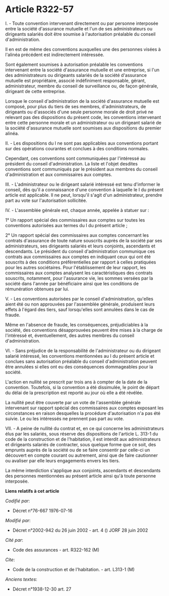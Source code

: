 # Article R322-57

I. - Toute convention intervenant directement ou par personne interposée entre la société d'assurance mutuelle et l'un de ses
administrateurs ou dirigeants salariés doit être soumise à l'autorisation préalable du conseil d'administration.

Il en est de même des conventions auxquelles une des personnes visées à l'alinéa précédent est indirectement intéressée.

Sont également soumises à autorisation préalable les conventions intervenant entre la société d'assurance mutuelle et une
entreprise, si l'un des administrateurs ou dirigeants salariés de la société d'assurance mutuelle est propriétaire, associé
indéfiniment responsable, gérant, administrateur, membre du conseil de surveillance ou, de façon générale, dirigeant de cette
entreprise.

Lorsque le conseil d'administration de la société d'assurance mutuelle est composé, pour plus du tiers de ses membres,
d'administrateurs, de dirigeants ou d'associés d'une seule personne morale de droit privé ne relevant pas des dispositions du
présent code, les conventions intervenant entre cette personne morale et un administrateur ou un dirigeant salarié de la
société d'assurance mutuelle sont soumises aux dispositions du premier alinéa.

II. - Les dispositions du I ne sont pas applicables aux conventions portant sur des opérations courantes et conclues à des
conditions normales.

Cependant, ces conventions sont communiquées par l'intéressé au président du conseil d'administration. La liste et l'objet
desdites conventions sont communiqués par le président aux membres du conseil d'administration et aux commissaires aux
comptes.

III. - L'administrateur ou le dirigeant salarié intéressé est tenu d'informer le conseil, dès qu'il a connaissance d'une
convention à laquelle le I du présent article est applicable. Il ne peut, lorsqu'il s'agit d'un administrateur, prendre part
au vote sur l'autorisation sollicitée.

IV. - L'assemblée générale est, chaque année, appelée à statuer sur :

1° Un rapport spécial des commissaires aux comptes sur toutes les conventions autorisées aux termes du I du présent article ;

2° Un rapport spécial des commissaires aux comptes concernant les contrats d'assurance de toute nature souscrits auprès de la
société par ses administrateurs, ses dirigeants salariés et leurs conjoints, ascendants et descendants. Le président du
conseil d'administration communique ces contrats aux commissaires aux comptes en indiquant ceux qui ont été souscrits à des
conditions préférentielles par rapport à celles pratiquées pour les autres sociétaires. Pour l'établissement de leur rapport,
les commissaires aux comptes analysent les caractéristiques des contrats souscrits, notamment, pour l'assurance vie, les
sommes versées par la société dans l'année par bénéficiaire ainsi que les conditions de rémunération obtenues par lui.

V. - Les conventions autorisées par le conseil d'administration, qu'elles aient été ou non approuvées par l'assemblée
générale, produisent leurs effets à l'égard des tiers, sauf lorsqu'elles sont annulées dans le cas de fraude.

Même en l'absence de fraude, les conséquences, préjudiciables à la société, des conventions désapprouvées peuvent être mises
à la charge de l'intéressé et, éventuellement, des autres membres du conseil d'administration.

VI. - Sans préjudice de la responsabilité de l'administrateur ou du dirigeant salarié intéressé, les conventions mentionnées
au I du présent article et conclues sans autorisation préalable du conseil d'administration peuvent être annulées si elles
ont eu des conséquences dommageables pour la société.

L'action en nullité se prescrit par trois ans à compter de la date de la convention. Toutefois, si la convention a été
dissimulée, le point de départ du délai de la prescription est reporté au jour où elle a été révélée.

La nullité peut être couverte par un vote de l'assemblée générale intervenant sur rapport spécial des commissaires aux
comptes exposant les circonstances en raison desquelles la procédure d'autorisation n'a pas été suivie. Le ou les intéressés
ne prennent pas part au vote.

VII. - A peine de nullité du contrat et, en ce qui concerne les administrateurs élus par les salariés, sous réserve des
dispositions de l'article L. 313-1 du code de la construction et de l'habitation, il est interdit aux administrateurs et
dirigeants salariés de contracter, sous quelque forme que ce soit, des emprunts auprès de la société ou de se faire consentir
par celle-ci un découvert en compte courant ou autrement, ainsi que de faire cautionner ou avaliser par elle leurs
engagements envers les tiers.

La même interdiction s'applique aux conjoints, ascendants et descendants des personnes mentionnées au présent article ainsi
qu'à toute personne interposée.

**Liens relatifs à cet article**

_Codifié par_:

  - Décret n°76-667 1976-07-16

_Modifié par_:

  - Décret n°2002-942 du 26 juin 2002 - art. 4 () JORF 28 juin 2002

_Cité par_:

  - Code des assurances - art. R322-162 (M)

_Cite_:

  - Code de la construction et de l'habitation. - art. L313-1 (M)

_Anciens textes_:

  - Décret n°1938-12-30 art. 27
